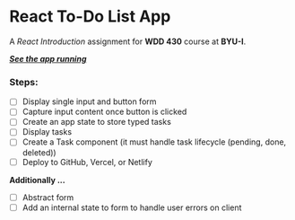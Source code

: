 # React To-Do List App

A _React Introduction_ assignment for **WDD 430** course at **BYU-I**.

[_**See the app running**_](https://github.com/vicentemferrer/wdd430-todo-list/)

### Steps:

- [ ] Display single input and button form
- [ ] Capture input content once button is clicked
- [ ] Create an app state to store typed tasks
- [ ] Display tasks
- [ ] Create a Task component (it must handle task lifecycle (pending, done, deleted))
- [ ] Deploy to GitHub, Vercel, or Netlify

**Additionally ...**

- [ ] Abstract form
- [ ] Add an internal state to form to handle user errors on client
